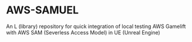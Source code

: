 # AWS-SAMUEL
An L (library) repository for quick integration of local testing AWS Gamelift with AWS SAM (Severless Access Model) in UE (Unreal Engine)
